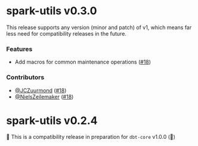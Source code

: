 # spark-utils v0.3.0
This release supports any version (minor and patch) of v1, which means far less need for compatibility releases in the future.

### Features
- Add macros for common maintenance operations ([#18](https://github.com/dbt-labs/spark-utils/pull/18))

### Contributors
- [@JCZuurmond](https://github.com/JCZuurmond) ([#18](https://github.com/dbt-labs/dbt-external-tables/pull/18))
- [@NielsZeilemaker](https://github.com/NielsZeilemaker) ([#18](https://github.com/dbt-labs/dbt-external-tables/pull/18))

# spark-utils v0.2.4
🚨 This is a compatibility release in preparation for `dbt-core` v1.0.0 (🎉)

